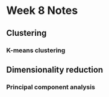 # Week 8 Notes

## Clustering

### K-means clustering

## Dimensionality reduction

### Principal component analysis
